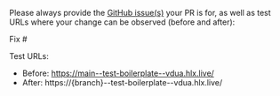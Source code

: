 Please always provide the [GitHub issue(s)](../issues) your PR is for, as well as test URLs where your change can be observed (before and after):

Fix #<gh-issue-id>

Test URLs:
- Before: https://main--test-boilerplate--vdua.hlx.live/
- After: https://{branch}--test-boilerplate--vdua.hlx.live/
